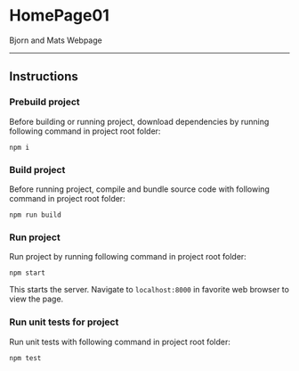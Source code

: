 # HomePage01
Bjorn and Mats Webpage

---
## Instructions
### Prebuild project
Before building or running project, download dependencies by running following command in project root folder:
```
npm i
```

### Build project
Before running project, compile and bundle source code with following command in project root folder:
```
npm run build
```

### Run project
Run project by running following command in project root folder:
```
npm start
```
This starts the server. Navigate to `localhost:8000` in favorite web browser to view the page.
### Run unit tests for project
Run unit tests with following command in project root folder:
```
npm test
```